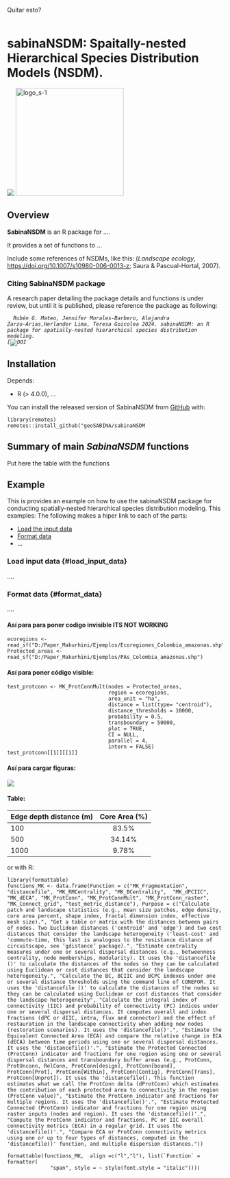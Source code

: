 

<!-- Esto es para comentarios -->

Quitar esto?
```{r, include = FALSE} knitr::opts_chunk$set(collapse = TRUE,comment = "#>",fig.path = "man/figures/README-",out.width = "60%"  message=FALSE, warning=FALSE)
```


# sabinaNSDM: Spaitally-nested Hierarchical Species Distribution Models (NSDM).


![](directory/logo.png)
<img width="252" alt="logo_s-1" src="https://github.com/geoSABINA/sabinaNSDM/assets/168073517/d29288b9-c1a7-47aa-8753-918c931e4c53">


## Overview

<strong>SabinaNSDM</strong> is an R package for ....

It provides a set of functions to ...

Include some references of NSDMs, like this: (*Landscape ecology*, <https://doi.org/10.1007/s10980-006-0013-z>; Saura
& Pascual-Hortal, 2007).


### Citing SabinaNSDM package

A research paper detailing the package details and functions is under review, but until it is
published, please reference the package as following:

<code> <i> Rubén G. Mateo, Jennifer Morales-Barbero, Alejandra Zarzo-Arias,Herlander Lima, Teresa Goicolea 2024. sabinaNSDM: an R package for spatially-nested hierarchical species distribution modeling.
[![DOI](https://zenodo.org/...)
</code> </i>

## Installation

Depends: 
-   R (\> 4.0.0), ...


You can install the released version of SabinaNSDM from
[GitHub](https://github.com) with:

```{r echo=TRUE, eval=FALSE}
library(remotes)
remotes::install_github("geoSABINA/sabinaNSDM
```


## Summary of main *SabinaNSDM* functions

Put here the table with the functions


## Example

This is provides an example on how to use the sabinaNSDM package for conducting spatially-nested hierarchical species distribution modeling. This examples:
The following makes a hiper link to each of the parts:
-   [Load the input data](#load_input_data)
-   [Format data](#format_data)
-   ...

### Load input data {#load_input_data}

....

### Format data {#format_data}

....



#### Así para para poner codigo invisible ITS NOT WORKING
```{r echo=FALSE, eval=FALSE}
ecoregions <- read_sf("D:/Paper_Makurhini/Ejemplos/Ecoregiones_Colombia_amazonas.shp")
Protected_areas <- read_sf("D:/Paper_Makurhini/Ejemplos/PAs_Colombia_amazonas.shp")
```

#### Así para poner código visible:
```{r eval = FALSE}
test_protconn <- MK_ProtConnMult(nodes = Protected_areas, 
                                 region = ecoregions,
                                 area_unit = "ha",
                                 distance = list(type= "centroid"),
                                 distance_thresholds = 10000,
                                 probability = 0.5, 
                                 transboundary = 50000,
                                 plot = TRUE, 
                                 CI = NULL, 
                                 parallel = 4, 
                                 intern = FALSE)
test_protconn[[1]][[1]]
```



#### Así para cargar figuras:

![](man/figures/table_protconn.png)

#### Table:

| Edge depth distance (m) | Core Area (%) |
|-------------------------|:-------------:|
| 100                     |     83.5%     |
| 500                     |    34.14%     |
| 1000                    |     9.78%     |

or with R:

```{r echo=FALSE}
library(formattable)
functions_MK <- data.frame(Function = c("MK_Fragmentation", "distancefile", "MK_RMCentrality", "MK_BCentrality",  "MK_dPCIIC", "MK_dECA", "MK_ProtConn", "MK_ProtConnMult", "MK_ProtConn_raster", "MK_Connect_grid", "test_metric_distance"), Purpose = c("Calculate patch and landscape statistics (e.g., mean size patches, edge density, core area percent, shape index, fractal dimension index, effective mesh size).", "Get a table or matrix with the distances between pairs of nodes. Two Euclidean distances ('centroid' and 'edge') and two cost distances that consider the landscape heterogeneity ('least-cost' and 'commute-time, this last is analogous to the resistance distance of circuitscape, see ’gdistance’ package).", "Estimate centrality measures under one or several dispersal distances (e.g., betweenness centrality, node memberships, modularity). It uses the 'distancefile ()' to calculate the distances of the nodes so they can be calculated using Euclidean or cost distances that consider the landscape heterogeneity.", "Calculate the BC, BCIIC and BCPC indexes under one or several distance thresholds using the command line of CONEFOR. It uses the 'distancefile ()' to calculate the distances of the nodes so they can be calculated using Euclidean or cost distances that consider the landscape heterogeneity", "Calculate the integral index of connectivity (IIC) and probability of connectivity (PC) indices under one or several dispersal distances. It computes overall and index fractions (dPC or dIIC, intra, flux and connector) and the effect of restauration in the landscape connectivity when adding new nodes (restoration scenarios). It uses the 'distancefile()'.", "Estimate the Equivalent Connected Area (ECA) and compare the relative change in ECA (dECA) between time periods using one or several dispersal distances. It uses the 'distancefile()'.", "Estimate the Protected Connected (ProtConn) indicator and fractions for one region using one or several dispersal distances and transboundary buffer areas (e.g., ProtConn, ProtUnconn, RelConn, ProtConn[design], ProtConn[bound], ProtConn[Prot], ProtConn[Within], ProtConn[Contig], ProtConn[Trans], ProtConn[Unprot]). It uses the 'distancefile(). This function estimates what we call the ProtConn delta (dProtConn) which estimates the contribution of each protected area to connectivity in the region (ProtConn value)", "Estimate the ProtConn indicator and fractions for multiple regions. It uses the 'distancefile()'.", "Estimate Protected Connected (ProtConn) indicator and fractions for one region using raster inputs (nodes and region). It uses the 'distancefile()'.", "Compute the ProtConn indicator and fractions, PC or IIC overall connectivity metrics (ECA) in a regular grid. It uses the 'distancefile()'.", "Compare ECA or ProtConn connectivity metrics using one or up to four types of distances, computed in the 'distancefile()' function, and multiple dispersion distances."))

formattable(functions_MK,  align =c("l","l"), list(`Function` = formatter(
              "span", style = ~ style(font.style = "italic"))))

```
